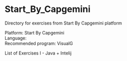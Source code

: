 # Start_By_Capgemini
Directory for exercises from Start By Capgemini platform 

Platform: Start By Capgemini <br>
Language: <br>
Recommended program: VisualG <br>

List of Exercises I - Java + Intelij
